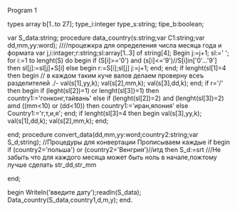 Program 1

types array b[1..to 27];
type_i:integer
type_s:string;
tipe_b:boolean;



var S_data:string;
  procedure data_country(s:string;var C1:string;var dd,mm,yy:word);    ////процежкра для определения числа месяца года и формата
  var j,i:intager;r:string;sl:array[1..3] of string[4];
  Begin
  j:=j+1;
  sl:=' ';
  for i:=1 to lenght(S) do begin
    if (S[i]>='0') and (s[i]<='9')//S[i]in['0'...'9']
    then sl[j]:=sl[j]+S[i] else
    begin
      r:=S[i];sl[j]
      j:=j+1;
    end;
    end;
    if lenght(sl[1]=4 then begin    // в каждом таким куче валов делаем проверну всеъ разделителей ./-
      val(s[1],yy,k);
      val(s[2],mm,k);
      val(s[3],dd,k);
      end;
    if r='/' then begin
      if (leght(sl[2])=1) or lenght(sl[3])=1) then country1:='гонконг,тайвань' else
        if (lenght(sl[2])=2) and (lenght(sl[3])=2) amd ((mm<10) or (dd<10)) then 
          country1:='иран,япония' else 
            Country1:='г,т,и,я';
    end;
              if lenght(sl[3]=4 then begin
      val(s[3],yy,k);
      val(s[1],dd,k);
      val(s[2],mm,k);
    end;
    
  end;
  procedure convert_data(dd,mm,yy:word;country2:string;var S_d;string);  //Процедуры для конвертации Прописываем каждые if
  begin
   if (country2='польша') or (country2='Венгрия')//итд 
   then S_d:=srt   ///Не забыть что для каждого месяца может быть ноль в начале,пожтому лучше сделать str_dd,str_mm
    
 
  end;
  
  
  
  
  
  
  
  
  
  
  
  begin
    Writeln('введите дату');readln(S_data);
    Data_country(S_data,country1,d,m,y);
  end.
